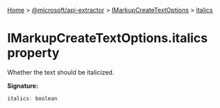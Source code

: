 [Home](./index) &gt; [@microsoft/api-extractor](./api-extractor.md) &gt; [IMarkupCreateTextOptions](./api-extractor.imarkupcreatetextoptions.md) &gt; [italics](./api-extractor.imarkupcreatetextoptions.italics.md)

# IMarkupCreateTextOptions.italics property

Whether the text should be italicized.

**Signature:**
```javascript
italics: boolean
```
